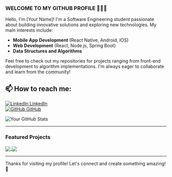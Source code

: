 ### WELCOME TO MY GITHUB PROFILE 👋👋👋

Hello, I'm [Your Name]! I'm a Software Engineering student passionate about building innovative solutions and exploring new technologies. My main interests include:  
- **Mobile App Development** (React Native, Android, IOS)  
- **Web Development** (React, Node.js, Spring Boot)  
- **Data Structures and Algorithms**  

Feel free to check out my repositories for projects ranging from front-end development to algorithm implementations. I'm always eager to collaborate and learn from the community!  

## 📫 How to reach me:
[![LinkedIn](https://i.stack.imgur.com/gVE0j.png) LinkedIn](https://www.linkedin.com/in/tran-phuc-56282b291/)  
[![GitHub](https://i.stack.imgur.com/tskMh.png) GitHub](https://github.com/tranhieuphuc12/)  

![Your GitHub Stats](https://github-readme-stats.vercel.app/api?username=tranhieuphuc12&show_icons=true&theme=tokyonight&hide=prs,issues)  

---

### Featured Projects  
<a href="https://github.com/khang3999/Graduation-Project">
  <img align="center" src="https://github-readme-stats.vercel.app/api/pin/?username=khang3999&repo=Graduation-Project&theme=radical" />
</a>    
<a href="https://github.com/khang3999/RunTrail">
  <img align="center" src="https://github-readme-stats.vercel.app/api/pin/?username=khang3999&repo=RunTrail&theme=merko" />
</a>


---

Thanks for visiting my profile! Let's connect and create something amazing! 🚀

